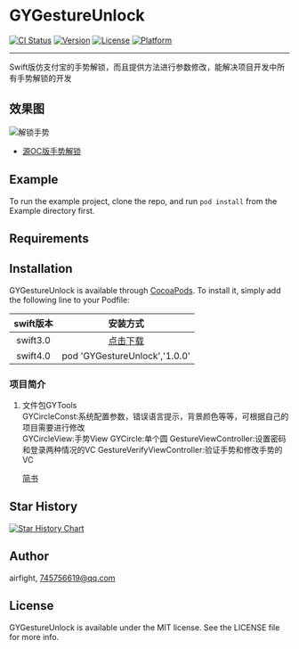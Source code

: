 # GYGestureUnlock

[![CI Status](https://img.shields.io/travis/airfight/GYGestureUnlock.svg?style=flat)](https://travis-ci.org/airfight/GYGestureUnlock)
[![Version](https://img.shields.io/cocoapods/v/GYGestureUnlock.svg?style=flat)](https://cocoapods.org/pods/GYGestureUnlock)
[![License](https://img.shields.io/cocoapods/l/GYGestureUnlock.svg?style=flat)](https://cocoapods.org/pods/GYGestureUnlock)
[![Platform](https://img.shields.io/cocoapods/p/GYGestureUnlock.svg?style=flat)](https://cocoapods.org/pods/GYGestureUnlock)

***
Swift版仿支付宝的手势解锁，而且提供方法进行参数修改，能解决项目开发中所有手势解锁的开发
## 效果图
![解锁手势](https://upload-images.jianshu.io/upload_images/2082481-b53c87ae91b7a496.gif?imageMogr2/auto-orient/strip%7CimageView2/2/w/744/format/webp)

* [源OC版手势解锁](https://github.com/iosdeveloperpanc/PCGestureUnlock)

## Example

To run the example project, clone the repo, and run `pod install` from the Example directory first.

## Requirements

## Installation

GYGestureUnlock is available through [CocoaPods](https://cocoapods.org). To install
it, simply add the following line to your Podfile:

swift版本 | 安装方式 | 
:-: | :-: | 
swift3.0 | [点击下载](https://github.com/airfight/GYGestureUnlock/archive/0.1.1.zip) |
swift4.0 | pod 'GYGestureUnlock','1.0.0'|


### 项目简介
1. 文件包GYTools      
    GYCircleConst:系统配置参数，错误语言提示，背景颜色等等，可根据自己的项目需要进行修改      
    GYCircleView:手势View
    GYCircle:单个圆
    GestureViewController:设置密码和登录两种情况的VC
    GestureVerifyViewController:验证手势和修改手势的VC
    
    [简书](http://www.jianshu.com/p/c2b437faee67)


## Star History

[![Star History Chart](https://api.star-history.com/svg?repos=airfight/GYGestureUnlock&type=Date)](https://star-history.com/#airfight/GYGestureUnlock&Date)
## Author

airfight, 745756619@qq.com

## License

GYGestureUnlock is available under the MIT license. See the LICENSE file for more info.


